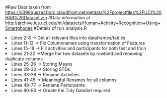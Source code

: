 #Raw Data taken from https://d396qusza40orc.cloudfront.net/getdata%2Fprojectfiles%2FUCI%20HAR%20Dataset.zip 
#Data information at http://archive.ics.uci.edu/ml/datasets/Human+Activity+Recognition+Using+Smartphones
#Details of run_analysis.R
<li> Lines 2-8 -> Get all relevant files into dataframes/tables</li>
<li> Lines 11-12 -> Fix Columnnames using transformation of Features</li>
<li> Lines 15-18 -> Fill activities and participants for both test and train</li>
<li> Lines 21-22 ->Merge the two datasets by rowbind and removing duplicate columns</li>
<li> Lines 25-26 -> Storing Means</li>
<li> Lines 29-30 -> Storing STDs</li>
<li> Lines 33-38 -> Rename Activities</li>
<li> Lines 41-45 -> Meaningful Renames for all columns</li>
<li> Lines 48-77 -> Rename Participants</li>
<li> Lines 80-83 -> Create the Tidy DataSet required</li>
